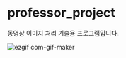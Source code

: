 # professor_project
동영상 이미지 처리 기술용 프로그램입니다.

![ezgif com-gif-maker](https://user-images.githubusercontent.com/59524278/169860325-1e895108-c7dc-4400-b6d7-89c313805340.gif)


